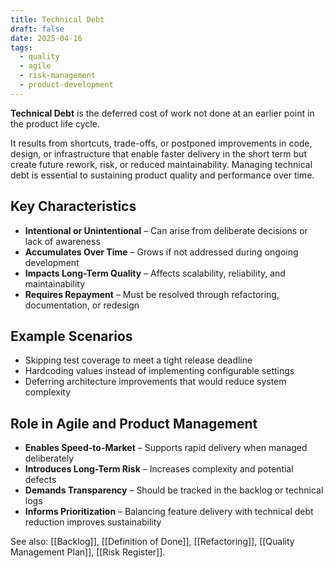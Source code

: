 ```yaml
---
title: Technical Debt
draft: false
date: 2025-04-16
tags:
  - quality
  - agile
  - risk-management
  - product-development
---
```


**Technical Debt** is the deferred cost of work not done at an earlier point in the product life cycle.

It results from shortcuts, trade-offs, or postponed improvements in code, design, or infrastructure that enable faster delivery in the short term but create future rework, risk, or reduced maintainability. Managing technical debt is essential to sustaining product quality and performance over time.

## Key Characteristics

- **Intentional or Unintentional** – Can arise from deliberate decisions or lack of awareness  
- **Accumulates Over Time** – Grows if not addressed during ongoing development  
- **Impacts Long-Term Quality** – Affects scalability, reliability, and maintainability  
- **Requires Repayment** – Must be resolved through refactoring, documentation, or redesign  

## Example Scenarios

- Skipping test coverage to meet a tight release deadline  
- Hardcoding values instead of implementing configurable settings  
- Deferring architecture improvements that would reduce system complexity  

## Role in Agile and Product Management

- **Enables Speed-to-Market** – Supports rapid delivery when managed deliberately  
- **Introduces Long-Term Risk** – Increases complexity and potential defects  
- **Demands Transparency** – Should be tracked in the backlog or technical logs  
- **Informs Prioritization** – Balancing feature delivery with technical debt reduction improves sustainability  

See also: [[Backlog]], [[Definition of Done]], [[Refactoring]], [[Quality Management Plan]], [[Risk Register]].
